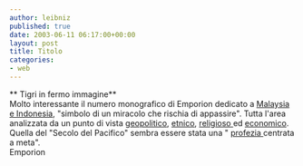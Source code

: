```yaml
---
author: leibniz
published: true
date: 2003-06-11 06:17:00+00:00
layout: post
title: Titolo
categories:
- web
---
```


   **   Tigri in fermo immagine**   
  Molto interessante il numero monografico di Emporion dedicato a  [ Malaysia e Indonesia](http://www.emporion-online.it/), "simbolo di un miracolo che rischia di appassire". Tutta l'area analizzata da un punto di vista  [ geopolitico](http://www.emporion-online.it/28-2003/monografico/mancini.htm),  [ etnico](http://www.emporion-online.it/28-2003/monografico/bastianelli.htm),  [ religioso ](http://www.emporion-online.it/28-2003/monografico/terenzi.htm)ed  [ economico](http://www.emporion-online.it/28-2003/monografico/gisotti.htm). Quella del "Secolo del Pacifico" sembra essere stata una " [ profezia ](http://www.emporion-online.it/28-2003/monografico/corneli.htm)centrata a meta".   
Emporion
